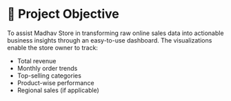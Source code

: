 
# 📌 Project Objective

To assist Madhav Store in transforming raw online sales data into actionable business insights through an easy-to-use dashboard. The visualizations enable the store owner to track:

- Total revenue
- Monthly order trends
- Top-selling categories
- Product-wise performance
- Regional sales (if applicable)

